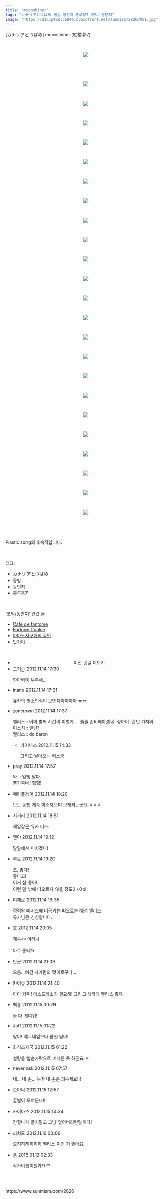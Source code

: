 ```yaml
---
title: "moonshiner"
tags: "カナリアとつばめ 동방 동인지 홍루몽7 코믹／동인지"
image: "https://d1quptcelcb84e.cloudfront.net/sunmism/2826/001.jpg"
---
```

<div class="article">
<div class="jb-article"><p>[カナリアとつばめ] moonshiner (紅楼夢7)</p><p><br/></p><p style="text-align: center; clear: none; float: none;"><span class="imageblock" style="display:inline-block;width:720px;;height:auto;max-width:100%"><img src="{{ site.imgserver8 }}/sunmism/2826/001.jpg"/></span></p><p><br/></p><p><br/></p><p style="text-align: center; clear: none; float: none;"><span class="imageblock" style="display:inline-block;width:720px;;height:auto;max-width:100%"><img src="{{ site.imgserver8 }}/sunmism/2826/002.jpg"/></span></p><p><br/></p><p style="text-align: center; clear: none; float: none;"><span class="imageblock" style="display:inline-block;width:720px;;height:auto;max-width:100%"><img src="{{ site.imgserver8 }}/sunmism/2826/003.jpg"/></span></p><p><br/></p><p style="text-align: center; clear: none; float: none;"><span class="imageblock" style="display:inline-block;width:720px;;height:auto;max-width:100%"><img src="{{ site.imgserver8 }}/sunmism/2826/004.jpg"/></span></p><p><br/></p><p style="text-align: center; clear: none; float: none;"><span class="imageblock" style="display:inline-block;width:720px;;height:auto;max-width:100%"><img src="{{ site.imgserver8 }}/sunmism/2826/005.jpg"/></span></p><p><br/></p><p style="text-align: center; clear: none; float: none;"><span class="imageblock" style="display:inline-block;width:720px;;height:auto;max-width:100%"><img src="{{ site.imgserver8 }}/sunmism/2826/006.jpg"/></span></p><p><br/></p><p style="text-align: center; clear: none; float: none;"><span class="imageblock" style="display:inline-block;width:720px;;height:auto;max-width:100%"><img src="{{ site.imgserver8 }}/sunmism/2826/007.jpg"/></span></p><p><br/></p><p style="text-align: center; clear: none; float: none;"><span class="imageblock" style="display:inline-block;width:720px;;height:auto;max-width:100%"><img src="{{ site.imgserver8 }}/sunmism/2826/008.jpg"/></span></p><p><br/></p><p style="text-align: center; clear: none; float: none;"><span class="imageblock" style="display:inline-block;width:720px;;height:auto;max-width:100%"><img src="{{ site.imgserver8 }}/sunmism/2826/009.jpg"/></span></p><p><br/></p><p style="text-align: center; clear: none; float: none;"><span class="imageblock" style="display:inline-block;width:720px;;height:auto;max-width:100%"><img src="{{ site.imgserver8 }}/sunmism/2826/010.jpg"/></span></p><p><br/></p><p style="text-align: center; clear: none; float: none;"><span class="imageblock" style="display:inline-block;width:720px;;height:auto;max-width:100%"><img src="{{ site.imgserver8 }}/sunmism/2826/011.jpg"/></span></p><p><br/></p><p style="text-align: center; clear: none; float: none;"><span class="imageblock" style="display:inline-block;width:720px;;height:auto;max-width:100%"><img src="{{ site.imgserver8 }}/sunmism/2826/012.jpg"/></span></p><p><br/></p><p style="text-align: center; clear: none; float: none;"><span class="imageblock" style="display:inline-block;width:720px;;height:auto;max-width:100%"><img src="{{ site.imgserver8 }}/sunmism/2826/013.jpg"/></span></p><p><br/></p><p style="text-align: center; clear: none; float: none;"><span class="imageblock" style="display:inline-block;width:720px;;height:auto;max-width:100%"><img src="{{ site.imgserver8 }}/sunmism/2826/014.jpg"/></span></p><p><br/></p><p style="text-align: center; clear: none; float: none;"><span class="imageblock" style="display:inline-block;width:720px;;height:auto;max-width:100%"><img src="{{ site.imgserver8 }}/sunmism/2826/015.jpg"/></span></p><p><br/></p><p style="text-align: center; clear: none; float: none;"><span class="imageblock" style="display:inline-block;width:720px;;height:auto;max-width:100%"><img src="{{ site.imgserver8 }}/sunmism/2826/016.jpg"/></span></p><p><br/></p><p style="text-align: center; clear: none; float: none;"><span class="imageblock" style="display:inline-block;width:720px;;height:auto;max-width:100%"><img src="{{ site.imgserver8 }}/sunmism/2826/017.jpg"/></span></p><p><br/></p><p style="text-align: center; clear: none; float: none;"><span class="imageblock" style="display:inline-block;width:720px;;height:auto;max-width:100%"><img src="{{ site.imgserver8 }}/sunmism/2826/018.jpg"/></span></p><p><br/></p><p style="text-align: center; clear: none; float: none;"><span class="imageblock" style="display:inline-block;width:720px;;height:auto;max-width:100%"><img src="{{ site.imgserver8 }}/sunmism/2826/019.jpg"/></span></p><p><br/></p><p style="text-align: center; clear: none; float: none;"><span class="imageblock" style="display:inline-block;width:720px;;height:auto;max-width:100%"><img src="{{ site.imgserver8 }}/sunmism/2826/020.jpg"/></span></p><p><br/></p><p style="text-align: center; clear: none; float: none;"><span class="imageblock" style="display:inline-block;width:720px;;height:auto;max-width:100%"><img src="{{ site.imgserver8 }}/sunmism/2826/021.jpg"/></span></p><p><br/></p><p style="text-align: center; clear: none; float: none;"><span class="imageblock" style="display:inline-block;width:720px;;height:auto;max-width:100%"><img src="{{ site.imgserver8 }}/sunmism/2826/022.jpg"/></span></p><p><br/></p><p style="text-align: center; clear: none; float: none;"><span class="imageblock" style="display:inline-block;width:720px;;height:auto;max-width:100%"><img src="{{ site.imgserver8 }}/sunmism/2826/023.jpg"/></span></p><p><br/></p><p style="text-align: center; clear: none; float: none;"><span class="imageblock" style="display:inline-block;width:720px;;height:auto;max-width:100%"><img src="{{ site.imgserver8 }}/sunmism/2826/024.jpg"/></span></p><p><br/></p><p><br/></p><p>Plastic song의 후속작입니다.</p><div style="text-align:center;margin:10px 0 10px 0;clear:both"><div style="display:inline;text-align:center;">
</div><div style="display:inline;text-align:center;">
</div></div> </div></div><br/>
<div class="tagTrail">
<p>태그: </p>
<ul>
<li>カナリアとつばめ</li>
<li>동방</li>
<li>동인지</li>
<li>홍루몽7</li>
</ul>
</div><br/>
<div class="another">
<p>'코믹/동인지' 관련 글</p>
<ul>
<li><a href="/sunmism_2828">Cafe de fantome</a></li>
<li><a href="/sunmism_2827">Fortune Cookie</a></li>
<li><a href="/sunmism_2825">아마노사구메의 감언</a></li>
<li><a href="/sunmism_2824">앗가이</a></li>
</ul>
</div><br/>
<div class="jb-discuss-list jb-discuss-list-comment">
<ul class="jb-discuss-list-level-1">
<li class="tt_more_preview_comments_wrap" id="ttMorePreviousCommentsFor2826" onclick="getEntryCommentsByPaging(2826); return false;" style="text-align:center;cursor:pointer"><span class="tt_more_preview_comments_text">이전 댓글 더보기</span><input id="ttMorePreviousCommentsFirstWrittenFor2826" type="hidden" value="1352881809"/><input id="ttMorePreviousCommentsFirstIdFor2826" type="hidden" value="11606455"/></li>
<li class="rp_general" id="comment11606455">
<div class="jb-discuss jb-discuss-comment">
<div class="jb-discuss-information jb-discuss-information-comment">
<span class="jb-discuss-information-name">그거슨</span>
<span class="jb-discuss-information-date">2012.11.14 17:30 </span>
</div>
<p class="jb-discuss-content jb-discuss-content-comment">항마력이 부족해...</p>
</div>
</li>
<li class="rp_general" id="comment11606459">
<div class="jb-discuss jb-discuss-comment">
<div class="jb-discuss-information jb-discuss-information-comment">
<span class="jb-discuss-information-name">inane</span>
<span class="jb-discuss-information-date">2012.11.14 17:31 </span>
</div>
<p class="jb-discuss-content jb-discuss-content-comment">유카의 평소인식이 보인다아아아아 ㅠㅠ</p>
</div>
</li>
<li class="rp_general" id="comment11606483">
<div class="jb-discuss jb-discuss-comment">
<div class="jb-discuss-information jb-discuss-information-comment">
<span class="jb-discuss-information-name">zoncrown</span>
<span class="jb-discuss-information-date">2012.11.14 17:37 </span>
</div>
<p class="jb-discuss-content jb-discuss-content-comment">앨리스 : 어머 벌써 시간이 이렇게 ... 슬슬 준비해야겠네. 샹하이. 랜턴 가져와.<br/>
미스치 : 랜턴?<br/>
앨리스 : do baron</p>
</div>
<ul class="jb-discuss-list-level-2">
<li class="rp_general" id="comment11609332">
<div class="jb-discuss jb-discuss-comment">
<div class="jb-discuss-information jb-discuss-information-comment">
<span class="jb-discuss-information-name">카이마스</span>
<span class="jb-discuss-information-date">2012.11.15 14:33 </span>
</div>
<p class="jb-discuss-content jb-discuss-content-comment">그리고 날아오는 직스궁</p>
</div>
</li>
</ul>
</li>
<li class="rp_general" id="comment11606531">
<div class="jb-discuss jb-discuss-comment">
<div class="jb-discuss-information jb-discuss-information-comment">
<span class="jb-discuss-information-name">pray</span>
<span class="jb-discuss-information-date">2012.11.14 17:57 </span>
</div>
<p class="jb-discuss-content jb-discuss-content-comment">와..; 엄청 달다....<br/>
뿅가죽네! 헠헠!</p>
</div>
</li>
<li class="rp_general" id="comment11606613">
<div class="jb-discuss jb-discuss-comment">
<div class="jb-discuss-information jb-discuss-information-comment">
<span class="jb-discuss-information-name">페타플레어</span>
<span class="jb-discuss-information-date">2012.11.14 18:20 </span>
</div>
<p class="jb-discuss-content jb-discuss-content-comment">보는 동안 계속 미소지으며 보게되는군요 ㅎㅎㅎ</p>
</div>
</li>
<li class="rp_general" id="comment11606736">
<div class="jb-discuss jb-discuss-comment">
<div class="jb-discuss-information jb-discuss-information-comment">
<span class="jb-discuss-information-name">지거리</span>
<span class="jb-discuss-information-date">2012.11.14 18:51 </span>
</div>
<p class="jb-discuss-content jb-discuss-content-comment">깨알같은 유카 디스.</p>
</div>
</li>
<li class="rp_general" id="comment11606785">
<div class="jb-discuss jb-discuss-comment">
<div class="jb-discuss-information jb-discuss-information-comment">
<span class="jb-discuss-information-name">엔야</span>
<span class="jb-discuss-information-date">2012.11.14 19:12 </span>
</div>
<p class="jb-discuss-content jb-discuss-content-comment">달달해서 미치겠다!</p>
</div>
</li>
<li class="rp_general" id="comment11606807">
<div class="jb-discuss jb-discuss-comment">
<div class="jb-discuss-information jb-discuss-information-comment">
<span class="jb-discuss-information-name">루트</span>
<span class="jb-discuss-information-date">2012.11.14 19:20 </span>
</div>
<p class="jb-discuss-content jb-discuss-content-comment">조, 좋다!<br/>
좋다고!<br/>
이거 참 좋아!<br/>
이런 말 밖에 떠오르지 않을 정도0ㅅ0b!</p>
</div>
</li>
<li class="rp_general" id="comment11606865">
<div class="jb-discuss jb-discuss-comment">
<div class="jb-discuss-information jb-discuss-information-comment">
<span class="jb-discuss-information-name">미제르</span>
<span class="jb-discuss-information-date">2012.11.14 19:35 </span>
</div>
<p class="jb-discuss-content jb-discuss-content-comment">정력왕 마서스에 버금가는 떠오르는 혜성 엘리스<br/>
유카님은 신성합니다.</p>
</div>
</li>
<li class="rp_general" id="comment11606900">
<div class="jb-discuss jb-discuss-comment">
<div class="jb-discuss-information jb-discuss-information-comment">
<span class="jb-discuss-information-name">호</span>
<span class="jb-discuss-information-date">2012.11.14 20:05 </span>
</div>
<p class="jb-discuss-content jb-discuss-content-comment">계속&lt;&lt;이라니<br/>
<br/>
아주 좋네요</p>
</div>
</li>
<li class="rp_general" id="comment11607061">
<div class="jb-discuss jb-discuss-comment">
<div class="jb-discuss-information jb-discuss-information-comment">
<span class="jb-discuss-information-name">안군</span>
<span class="jb-discuss-information-date">2012.11.14 21:03 </span>
</div>
<p class="jb-discuss-content jb-discuss-content-comment">으음...아건 사카린의 맛이로구나...</p>
</div>
</li>
<li class="rp_general" id="comment11607136">
<div class="jb-discuss jb-discuss-comment">
<div class="jb-discuss-information jb-discuss-information-comment">
<span class="jb-discuss-information-name">카이슈</span>
<span class="jb-discuss-information-date">2012.11.14 21:40 </span>
</div>
<p class="jb-discuss-content jb-discuss-content-comment">아아 커피! 에스프레소가 필요해! 그리고 헤타레 앨리스 좋다</p>
</div>
</li>
<li class="rp_general" id="comment11607568">
<div class="jb-discuss jb-discuss-comment">
<div class="jb-discuss-information jb-discuss-information-comment">
<span class="jb-discuss-information-name">백홍</span>
<span class="jb-discuss-information-date">2012.11.15 00:29 </span>
</div>
<p class="jb-discuss-content jb-discuss-content-comment">둘 다 귀여워!</p>
</div>
</li>
<li class="rp_general" id="comment11607645">
<div class="jb-discuss jb-discuss-comment">
<div class="jb-discuss-information jb-discuss-information-comment">
<span class="jb-discuss-information-name">JoR</span>
<span class="jb-discuss-information-date">2012.11.15 01:22 </span>
</div>
<p class="jb-discuss-content jb-discuss-content-comment">달아! 럭두네임보다 훨씬 달아!</p>
</div>
</li>
<li class="rp_general" id="comment11607646">
<div class="jb-discuss jb-discuss-comment">
<div class="jb-discuss-information jb-discuss-information-comment">
<span class="jb-discuss-information-name">화식조제국</span>
<span class="jb-discuss-information-date">2012.11.15 01:22 </span>
</div>
<p class="jb-discuss-content jb-discuss-content-comment">설탕을 밥숟가락으로 퍼나른 듯 하군요 ㅋ</p>
</div>
</li>
<li class="rp_general" id="comment11608173">
<div class="jb-discuss jb-discuss-comment">
<div class="jb-discuss-information jb-discuss-information-comment">
<span class="jb-discuss-information-name">never ask</span>
<span class="jb-discuss-information-date">2012.11.15 07:57 </span>
</div>
<p class="jb-discuss-content jb-discuss-content-comment">내... 내 손... 누가 내 손좀 펴주세요!!!</p>
</div>
</li>
<li class="rp_general" id="comment11609053">
<div class="jb-discuss jb-discuss-comment">
<div class="jb-discuss-information jb-discuss-information-comment">
<span class="jb-discuss-information-name">으아니</span>
<span class="jb-discuss-information-date">2012.11.15 12:57 </span>
</div>
<p class="jb-discuss-content jb-discuss-content-comment">꿀벌이 모여든다!!!</p>
</div>
</li>
<li class="rp_general" id="comment11609334">
<div class="jb-discuss jb-discuss-comment">
<div class="jb-discuss-information jb-discuss-information-comment">
<span class="jb-discuss-information-name">카이마스</span>
<span class="jb-discuss-information-date">2012.11.15 14:34 </span>
</div>
<p class="jb-discuss-content jb-discuss-content-comment">감질나게 굴지말고 그냥 엎어버리란말이다!</p>
</div>
</li>
<li class="rp_general" id="comment11610746">
<div class="jb-discuss jb-discuss-comment">
<div class="jb-discuss-information jb-discuss-information-comment">
<span class="jb-discuss-information-name">리치도</span>
<span class="jb-discuss-information-date">2012.11.16 00:06 </span>
</div>
<p class="jb-discuss-content jb-discuss-content-comment">으히히히히히히 앨리스 이런 거 좋아요</p>
</div>
</li>
<li class="rp_general" id="comment13456055">
<div class="jb-discuss jb-discuss-comment">
<div class="jb-discuss-information jb-discuss-information-comment">
<span class="jb-discuss-information-name"><a href="http://" onclick="return openLinkInNewWindow(this)">음</a></span>
<span class="jb-discuss-information-date">2015.01.12 02:33 </span>
</div>
<p class="jb-discuss-content jb-discuss-content-comment">작가이름이뭔가요??</p>
</div>
</li>
</ul>
</div><br/>
<br/>
<p id="refer">https://www.sunmism.com/2826</p>
<br/>
